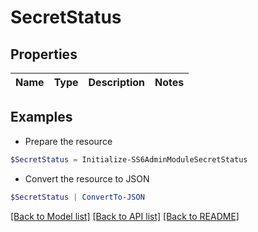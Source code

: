 # SecretStatus
## Properties

Name | Type | Description | Notes
------------ | ------------- | ------------- | -------------

## Examples

- Prepare the resource
```powershell
$SecretStatus = Initialize-SS6AdminModuleSecretStatus 
```

- Convert the resource to JSON
```powershell
$SecretStatus | ConvertTo-JSON
```

[[Back to Model list]](../README.md#documentation-for-models) [[Back to API list]](../README.md#documentation-for-api-endpoints) [[Back to README]](../README.md)

